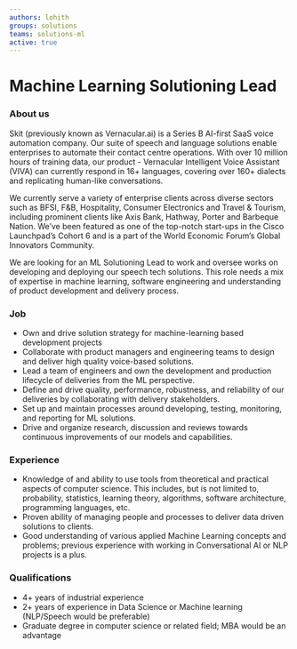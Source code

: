 ```yaml
---
authors: lohith
groups: solutions
teams: solutions-ml
active: true
---
```


# Machine Learning Solutioning Lead

### About us

Skit (previously known as Vernacular.ai) is a Series B AI-first SaaS voice automation company. Our suite of speech and language solutions enable enterprises to automate their contact centre operations. With over 10 million hours of training data, our product - Vernacular Intelligent Voice Assistant (VIVA) can currently respond in 16+ languages, covering over 160+ dialects and replicating human-like conversations.

We currently serve a variety of enterprise clients across diverse sectors such as BFSI, F&B, Hospitality, Consumer Electronics and Travel & Tourism, including prominent clients like Axis Bank, Hathway, Porter and Barbeque Nation. We’ve been featured as one of the top-notch start-ups in the Cisco Launchpad’s Cohort 6 and is a part of the World Economic Forum’s Global Innovators Community.

We are looking for an ML Solutioning Lead to work and oversee works on developing and deploying our speech tech solutions. This role needs a mix of expertise in machine learning, software engineering and understanding of product development and delivery process.


### Job

- Own and drive solution strategy for machine-learning based development projects
- Collaborate with product managers and engineering teams to design and deliver high quality voice-based solutions.
- Lead a team of engineers and own the development and production lifecycle of deliveries from the ML perspective.
- Define and drive quality, performance, robustness, and reliability of our deliveries by collaborating with delivery stakeholders.
- Set up and maintain processes around developing, testing, monitoring, and reporting for ML solutions.
- Drive and organize research, discussion and reviews towards continuous improvements of our models and capabilities.

### Experience
- Knowledge of and ability to use tools from theoretical and practical aspects of computer science. This includes, but is not limited to, probability, statistics, learning theory, algorithms, software architecture, programming languages, etc.
- Proven ability of managing people and processes to deliver data driven solutions to clients.
- Good understanding of various applied Machine Learning concepts and problems; previous experience with working in Conversational AI or NLP projects is a plus.

### Qualifications

- 4+ years of industrial experience
- 2+ years of experience in Data Science or Machine learning (NLP/Speech would be preferable)
- Graduate degree in computer science or related field; MBA would be an advantage
